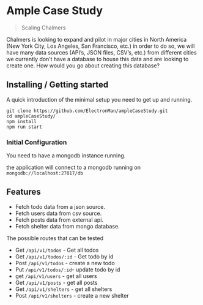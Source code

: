 # Ample Case Study
> Scaling Chalmers

​Chalmers is looking to expand and pilot in major cities in North America (New York City, Los Angeles, San Francisco, etc.) in order to do so, we will have many data sources (API’s, JSON files, CSV’s, etc.) from different cities we currently don’t have a database to house this data and are looking to create one. How would you go about creating this database?

## Installing / Getting started

A quick introduction of the minimal setup you need to get up and
running.

```shell
git clone https://github.com/ElectronMan/ampleCaseStudy.git
cd ampleCaseStudy/
npm install
npm run start
```

### Initial Configuration

You need to have a mongodb instance running.

the application will connect to a mongodb running on `mongodb://localhost:27017/db`

## Features

* Fetch todo data from a json source. 
* Fetch users data from csv source. 
* Fetch posts data from external api. 
* Fetch shelter data from mongo database.

The possible routes that can be tested
* Get `/api/v1/todos` - Get all todos
* Get `/api/v1/todos/:id` - Get todo by id
* Post `/api/v1/todos` - create a new todo
* Put `/api/v1/todos/:id`- update todo by id
* get `/api/v1/users` - get all users
* Get `/api/v1/posts` - get all posts
* Get `/api/v1/shelters` - get all shelters
* Post `/api/v1/shelters` - create a new shelter
